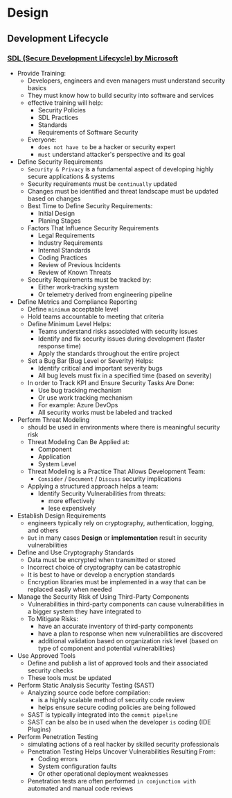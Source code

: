 # Design

## Development Lifecycle

### [SDL (Secure Development Lifecycle) by Microsoft](https://www.microsoft.com/en-us/securityengineering/sdl/practices)

- Provide Training:
  - Developers, engineers and even managers must understand security basics
  - They must know how to build security into software and services
  - effective training will help:
    - Security Policies
    - SDL Practices
    - Standards
    - Requirements of Software Security
  - Everyone:
    - `does not have to` be a hacker or security expert
    - `must` understand attacker's perspective and its goal
- Define Security Requirements
  - `Security & Privacy` is a fundamental aspect of developing highly secure applications & systems
  - Security requirements must be `continually` updated
  - Changes must be identified and threat landscape must be updated based on changes
  - Best Time to Define Security Requirements:
    - Initial Design
    - Planing Stages
  - Factors That Influence Security Requirements
    - Legal Requirements
    - Industry Requirements
    - Internal Standards
    - Coding Practices
    - Review of Previous Incidents
    - Review of Known Threats
  - Security Requirements must be tracked by:
    - Either work-tracking system
    - Or telemetry derived from engineering pipeline
- Define Metrics and Compliance Reporting 
  - Define `minimum` acceptable level
  - Hold teams accountable to meeting that criteria
  - Define Minimum Level Helps:
    - Teams understand risks associated with security issues
    - Identify and fix security issues during development (faster response time)
    - Apply the standards throughout the entire project
  - Set a Bug Bar (Bug Level or Severity) Helps:
    - Identify critical and important severity bugs
    - All bug levels must fix in a specified time (based on severity)
  - In order to Track KPI and Ensure Security Tasks Are Done:
    - Use bug tracking mechanism
    - Or use work tracking mechanism
    - For example: Azure DevOps
    - All security works must be labeled and tracked
- Perform Threat Modeling
  - should be used in environments where there is meaningful security risk
  - Threat Modeling Can Be Applied at:
    - Component
    - Application
    - System Level
  - Threat Modeling is a Practice That Allows Development Team:
    - `Consider` / `Document` / `Discuss` security implications
  - Applying a structured approach helps a team:
    - Identify Security Vulnerabilities from threats:
      - more effectively
      - lese expensively
- Establish Design Requirements
  - engineers typically rely on cryptography, authentication, logging, and others
  - `But` in many cases **Design** or **implementation** result in security vulnerabilities
- Define and Use Cryptography Standards
  - Data must be encrypted when transmitted or stored
  - Incorrect choice of cryptography can be catastrophic
  - It is best to have or develop a encryption standards
  - Encryption libraries must be implemented in a way that can be replaced easily when needed
- Manage the Security Risk of Using Third-Party Components
  - Vulnerabilities in third-party components can cause vulnerabilities in a bigger system they have integrated to
  - To Mitigate Risks:
    - have an accurate inventory of third-party components
    - have a plan to response when new vulnerabilities are discovered
    - additional validation based on organization risk level (based on type of component and potential vulnerabilities)
- Use Approved Tools
  - Define and publish a list of approved tools and their associated security checks
  - These tools must be updated
- Perform Static Analysis Security Testing (SAST)
  - Analyzing source code before compilation:
    - is a highly scalable method of security code review
    - helps ensure secure coding policies are being followed
  - SAST is typically integrated into the `commit pipeline`
  - SAST can be also be in used when the developer `is` coding (IDE Plugins)
- Perform Penetration Testing
  - simulating actions of a real hacker by skilled security professionals
  - Penetration Testing Helps Uncover Vulnerabilities Resulting From:
    - Coding errors
    - System configuration faults
    - Or other operational deployment weaknesses
  - Penetration tests are often performed `in conjunction with` automated and manual code reviews
